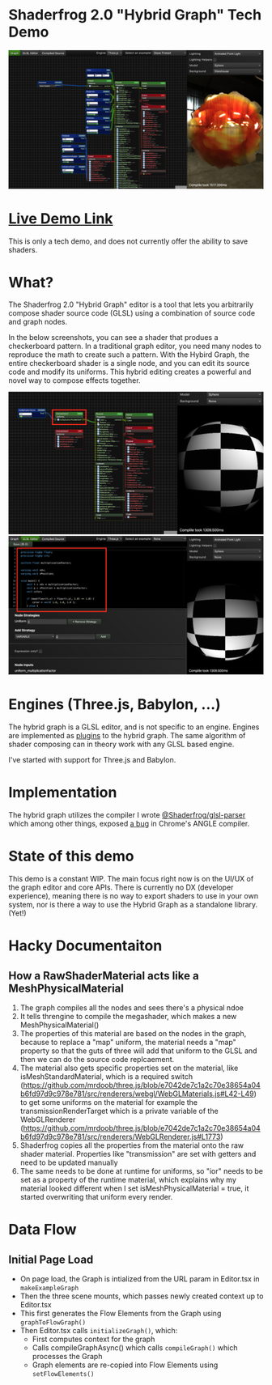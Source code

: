 # Shaderfrog 2.0 "Hybrid Graph" Tech Demo

![Hybrid Graph editor screenshot](/public/hybrid-graph-screenshot.png)

# [Live Demo Link](http://frogger.andrewray.me/editor.html)

This is only a tech demo, and does not currently offer the ability to save shaders.

# What?

The Shaderfrog 2.0 "Hybrid Graph" editor is a tool that lets you arbitrarily
compose shader source code (GLSL) using a combination of source code and graph
nodes.

In the below screenshots, you can see a shader that produes a checkerboard
pattern. In a traditional graph editor, you need many nodes to reproduce the
math to create such a pattern. With the Hybird Graph, the entire checkerboard
shader is a single node, and you can edit its source code and modify its
uniforms. This hybrid editing creates a powerful and novel way to compose
effects together.

![Hybrid Graph editor screenshot](/public/checkerboard-graph.png)
![Hybrid Graph editor screenshot](/public/checkerboard-glsl.png)

# Engines (Three.js, Babylon, ...)

The hybrid graph is a GLSL editor, and is not specific to an engine. Engines are
implemented as [plugins](src/plugins/) to the hybrid graph. The same algorithm
of shader composing can in theory work with any GLSL based engine.

I've started with support for Three.js and Babylon.

# Implementation

The hybrid graph utilizes the compiler I wrote
[@Shaderfrog/glsl-parser](https://github.com/ShaderFrog/glsl-parser) which among
other things, exposed [a
bug](https://bugs.chromium.org/p/angleproject/issues/detail?id=6338#c1) in
Chrome's ANGLE compiler.

# State of this demo

This demo is a constant WIP. The main focus right now is on the UI/UX of the
graph editor and core APIs. There is currently no DX (developer experience),
meaning there is no way to export shaders to use in your own system, nor is there
a way to use the Hybrid Graph as a standalone library. (Yet!)

# Hacky Documentaiton

## How a RawShaderMaterial acts like a MeshPhysicalMaterial

1. The graph compiles all the nodes and sees there's a physical ndoe
2. It tells threngine to compile the megashader, which makes a new
   MeshPhysicalMaterial()
3. The properties of this material are based on the nodes in the graph, because
   to replace a "map" uniform, the material needs a "map" property so that the
   guts of three will add that uniform to the GLSL and then we can do the source
   code replcaement.
4. The material also gets specific properties set on the material, like
   isMeshStandardMaterial, which is a required switch
   (https://github.com/mrdoob/three.js/blob/e7042de7c1a2c70e38654a04b6fd97d9c978e781/src/renderers/webgl/WebGLMaterials.js#L42-L49)
   to get some uniforms on the material for example the transmissionRenderTarget
   which is a private variable of the WebGLRenderer
   (https://github.com/mrdoob/three.js/blob/e7042de7c1a2c70e38654a04b6fd97d9c978e781/src/renderers/WebGLRenderer.js#L1773)
5. Shaderfrog copies all the properties from the material onto the raw shader
   material. Properties like "transmission" are set with getters and need to be
   updated manually
6. The same needs to be done at runtime for uniforms, so "ior" needs to be set
   as a property of the runtime material, which explains why my material looked
   different when I set isMeshPhysicalMaterial = true, it started overwriting
   that uniform every render.

# Data Flow

## Initial Page Load

- On page load, the Graph is intialized from the URL param in Editor.tsx in
  `makeExampleGraph`
- Then the three scene mounts, which passes newly created context up to
  Editor.tsx
- This first generates the Flow Elements from the Graph using `graphToFlowGraph()`
- Then Editor.tsx calls `initializeGraph()`, which:
  - First computes context for the graph
  - Calls compileGraphAsync() which calls `compileGraph()` which processes the
    Graph
  - Graph elements are re-copied into Flow Elements using `setFlowElements()`
